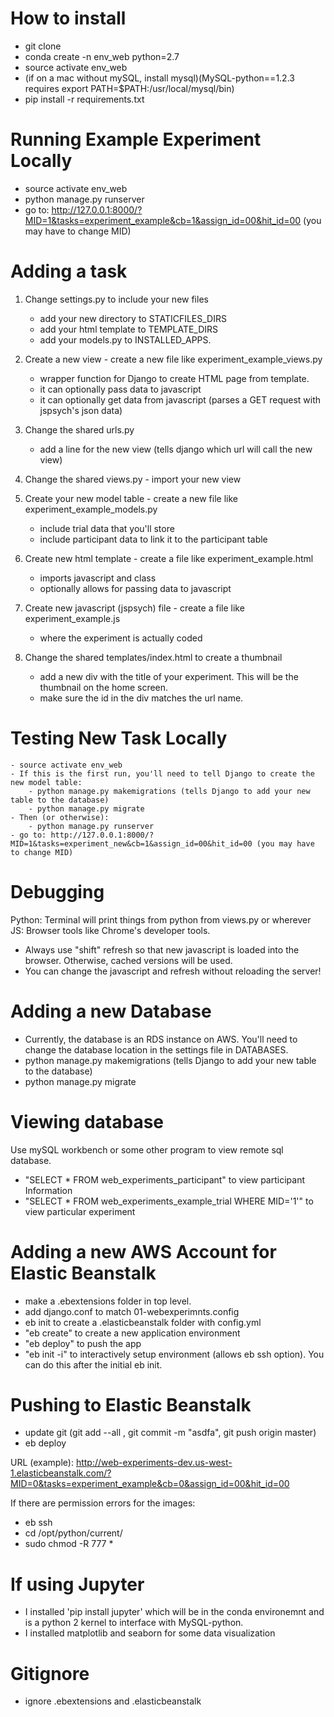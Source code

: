 # How to install
- git clone
- conda create -n env_web python=2.7
- source activate env_web
- (if on a mac without mySQL, install mysql)(MySQL-python==1.2.3 requires export PATH=$PATH:/usr/local/mysql/bin)
- pip install -r requirements.txt

# Running Example Experiment Locally

- source activate env_web
- python manage.py runserver
- go to: http://127.0.0.1:8000/?MID=1&tasks=experiment_example&cb=1&assign_id=00&hit_id=00 (you may have to change MID)

# Adding a task
1. Change settings.py to include your new files
	- add your new directory to STATICFILES_DIRS
	- add your html template to TEMPLATE_DIRS
	- add your models.py to INSTALLED_APPS.

2. Create a new view - create a new file like experiment_example_views.py
	- wrapper function for Django to create HTML page from template.
	- it can optionally pass data to javascript
	- it can optionally get data from javascript (parses a GET request with jspsych's json data)

3. Change the shared urls.py
	- add a line for the new view (tells django which url will call the new view)

4. Change the shared views.py
		- import your new view

5. Create your new model table - create a new file like experiment_example_models.py
	- include trial data that you'll store
	- include participant data to link it to the participant table

6. Create new html template - create a file like experiment_example.html
	- imports javascript and class
	- optionally allows for passing data to javascript

7. Create new javascript (jspsych) file - create a file like experiment_example.js
	- where the experiment is actually coded

8. Change the shared templates/index.html to create a thumbnail
	- add a new div with the title of your experiment. This will be the thumbnail on the home screen.
	- make sure the id in the div matches the url name.


# Testing New Task Locally
	- source activate env_web
	- If this is the first run, you'll need to tell Django to create the new model table:
		- python manage.py makemigrations (tells Django to add your new table to the database)
		- python manage.py migrate
	- Then (or otherwise):
		- python manage.py runserver
	- go to: http://127.0.0.1:8000/?MID=1&tasks=experiment_new&cb=1&assign_id=00&hit_id=00 (you may have to change MID)



# Debugging

Python: Terminal will print things from python from views.py or wherever
JS: Browser tools like Chrome's developer tools.
- Always use "shift" refresh so that new javascript is loaded into the browser. Otherwise, cached versions will be used.
- You can change the javascript and refresh without reloading the server!

# Adding a new Database
- Currently, the database is an RDS instance on AWS. You'll need to change the database location in the settings file in DATABASES.
- python manage.py makemigrations (tells Django to add your new table to the database)
- python manage.py migrate

# Viewing database
Use mySQL workbench or some other program to view remote sql database.
- "SELECT * FROM web_experiments_participant" to view participant Information
- "SELECT * FROM web_experiments_example_trial WHERE MID='1'" to view particular experiment

# Adding a new AWS Account for Elastic Beanstalk
- make a .ebextensions folder in top level.
- add django.conf to match 01-webexperimnts.config
- eb init to create a .elasticbeanstalk folder with config.yml
- "eb create" to create a new application environment
- "eb deploy" to push the app
- "eb init -i" to interactively setup environment (allows eb ssh option). You can do this after the initial eb init.

# Pushing to Elastic Beanstalk

- update git (git add --all , git commit -m "asdfa", git push origin master)
- eb deploy

URL (example): http://web-experiments-dev.us-west-1.elasticbeanstalk.com/?MID=0&tasks=experiment_example&cb=0&assign_id=00&hit_id=00



If there are permission errors for the images:
- eb ssh
- cd /opt/python/current/
- sudo chmod -R 777 *



# If using Jupyter
- I installed 'pip install jupyter' which will be in the conda environemnt and is a python 2 kernel to interface with MySQL-python.
- I installed matplotlib and seaborn for some data visualization

# Gitignore
- ignore .ebextensions and .elasticbeanstalk
